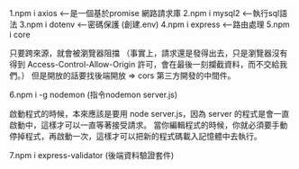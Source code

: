 1.npm i axios <--是一個基於promise 網路請求庫
2.npm i mysql2 <--執行sql語法
3.npm i dotenv <--密碼保護 (創建.env)
4.npm i express <--路由處理
5.npm i core

只要跨來源，就會被瀏覽器阻擋 （事實上，請求還是發得出去，只是瀏覽器沒有得到 Access-Control-Allow-Origin 許可，會在最後一刻攔截資料，而不交給我們。）
但是開放的話要找後端開放 => cors 第三方開發的中間件。

6.npm i -g nodemon (指令nodemon server.js)

啟動程式的時候，本來應該是要用 node server.js，因為 server 的程式是會一直啟動中，這樣才可以一直等著接受請求。
當你編輯程式的時候，你就必須要手動停掉程式，再啟動一次，這樣才可以把新的程式碼載入記憶體中去執行。

7.npm i express-validator (後端資料驗證套件)
